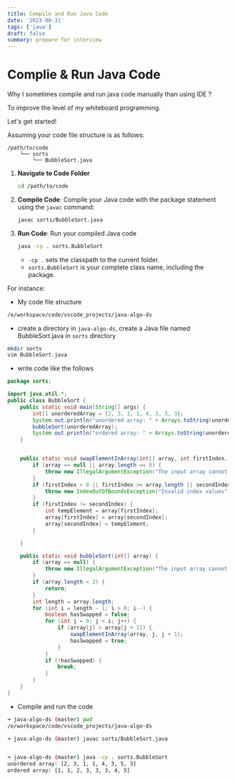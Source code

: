 ```yaml
---
title: Compile and Run Java Code
date: '2023-08-31'
tags: ['java']
draft: false
summary: prepare for interview
---
```


# Complie & Run Java Code

Why I sometimes compile and run java code manually than using IDE ?

To improve the level of my whiteboard programming.

Let's get started!

Assuming your code file structure is as follows:

```
/path/to/code
    └── sorts
        └── BubbleSort.java
```

1. **Navigate to Code Folder**

   ```bash
   cd /path/to/code
   ```

2. **Compile Code**: Compile your Java code with the package statement using the `javac` command:

   ```bash
   javac sorts/BubbleSort.java
   ```

3. **Run Code**: Run your compiled Java code

   ```bash
   java -cp . sorts.BubbleSort
   ```

   - `-cp .` sets the classpath to the current folder.

   * `sorts.BubbleSort` is your complete class name, including the package.

For instance:

- My code file structure

```bash
/e/workspace/code/vscode_projects/java-algo-ds
```

- create a directory in `java-algo-ds`, create a Java file named BubbleSort.java in `sorts` directory

```bash
mkdir sorts
vim BubbleSort.java
```

- write code like the follows

```java
package sorts;

import java.util.*;
public class BubbleSort {
    public static void main(String[] args) {
        int[] unorderedArray = {2, 3, 1, 1, 4, 3, 5, 3};
        System.out.println("unordered array: " + Arrays.toString(unorderedArray));
        bubbleSort(unorderedArray);
        System.out.println("ordered array: " + Arrays.toString(unorderedArray));
    }


    public static void swapElementInArray(int[] array, int firstIndex, int secondIndex) {
        if (array == null || array.length == 0) {
            throw new IllegalArgumentException("The input array cannot be null or empty");
        }
        if (firstIndex < 0 || firstIndex >= array.length || secondIndex < 0 || secondIndex >= array.length) {
            throw new IndexOutOfBoundsException("Invalid index values");
        }
        if (firstIndex != secondIndex) {
            int tempElement = array[firstIndex];
            array[firstIndex] = array[secondIndex];
            array[secondIndex] = tempElement;
        }

    }

    public static void bubbleSort(int[] array) {
        if (array == null) {
            throw new IllegalArgumentException("The input array cannot be null");
        }
        if (array.length < 2) {
            return;
        }
        int length = array.length;
        for (int i = length - 1; i > 0; i--) {
            boolean hasSwapped = false;
            for (int j = 0; j < i; j++) {
                if (array[j] > array[j + 1]) {
                    swapElementInArray(array, j, j + 1);
                    hasSwapped = true;
                }
            }
            if (!hasSwapped) {
                break;
            }
        }
    }
}
```

- Compile and run the code

```bash
➜ java-algo-ds (master) pwd
/e/workspace/code/vscode_projects/java-algo-ds

➜ java-algo-ds (master) javac sorts/BubbleSort.java


➜ java-algo-ds (master) java -cp . sorts.BubbleSort
unordered array: [2, 3, 1, 1, 4, 3, 5, 3]
ordered array: [1, 1, 2, 3, 3, 3, 4, 5]
```
